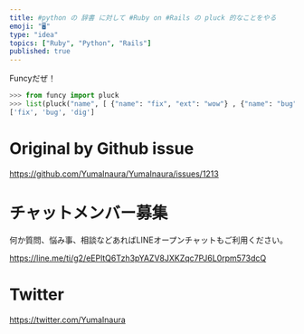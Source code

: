 ```yaml
---
title: #python の 辞書 に対して #Ruby on #Rails の pluck 的なことをやる
emoji: "🖥"
type: "idea"
topics: ["Ruby", "Python", "Rails"]
published: true
---
```


Funcyだぜ！

```py
>>> from funcy import pluck
>>> list(pluck("name", [ {"name": "fix", "ext": "wow"} , {"name": "bug" }, {"name": "dig"}  ]))
['fix', 'bug', 'dig']
```

# Original by Github issue

https://github.com/YumaInaura/YumaInaura/issues/1213








<!-- Update From Qiita API -->

# チャットメンバー募集


何か質問、悩み事、相談などあればLINEオープンチャットもご利用ください。

https://line.me/ti/g2/eEPltQ6Tzh3pYAZV8JXKZqc7PJ6L0rpm573dcQ





# Twitter


https://twitter.com/YumaInaura


<!-- Update From Qiita API -->


